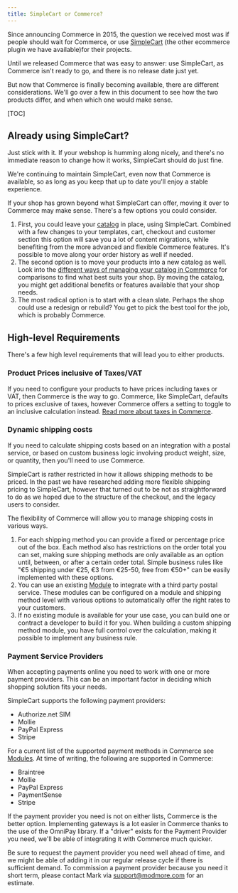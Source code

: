 ```yaml
---
title: SimpleCart or Commerce?
---
```


Since announcing Commerce in 2015, the question we received most was if people should wait for Commerce, or use [SimpleCart](../../SimpleCart) (the other ecommerce plugin we have available)for their projects. 

Until we released Commerce that was easy to answer: use SimpleCart, as Commerce isn't ready to go, and there is no release date just yet.

But now that Commerce is finally becoming available, there are different considerations. We'll go over a few in this document to see how the two products differ, and when which one would make sense.

[TOC]

## Already using SimpleCart?

Just stick with it. If your webshop is humming along nicely, and there's no immediate reason to change how it works, SimpleCart should do just fine. 

We're continuing to maintain SimpleCart, even now that Commerce is available, so as long as you keep that up to date you'll enjoy a stable experience. 

If your shop has grown beyond what SimpleCart can offer, moving it over to Commerce may make sense. There's a few options you could consider. 

1. First, you could leave your [catalog](Product_Catalog) in place, using SimpleCart. Combined with a few changes to your templates, cart, checkout and customer section this option will save you a lot of content migrations, while benefiting from the more advanced and flexible Commerce features. It's possible to move along your order history as well if needed. 
2. The second option is to move your products into a new catalog as well. Look into the [different ways of managing your catalog in Commerce](Product_Catalog) for comparisons to find what best suits your shop. By moving the catalog, you might get additional benefits or features available that your shop needs. 
3. The most radical option is to start with a clean slate. Perhaps the shop could use a redesign or rebuild? You get to pick the best tool for the job, which is probably Commerce. 

## High-level Requirements

There's a few high level requirements that will lead you to either products. 

### Product Prices inclusive of Taxes/VAT

If you need to configure your products to have prices including taxes or VAT, then Commerce is the way to go. Commerce, like SimpleCart, defaults to prices exclusive of taxes, however Commerce offers a setting to toggle to an inclusive calculation instead. [Read more about taxes in Commerce](Taxes).

### Dynamic shipping costs

If you need to calculate shipping costs based on an integration with a postal service, or based on custom business logic involving product weight, size, or quantity, then you'll need to use Commerce.

SimpleCart is rather restricted in how it allows shipping methods to be priced. In the past we have researched adding more flexible shipping pricing to SimpleCart, however that turned out to be not as straightforward to do as we hoped due to the structure of the checkout, and the legacy users to consider. 

The flexibility of Commerce will allow you to manage shipping costs in various ways.

1. For each shipping method you can provide a fixed or percentage price out of the box. Each method also has restrictions on the order total you can set, making sure shipping methods are only available as an option until, between, or after a certain order total. Simple business rules like "€5 shipping under €25, €3 from €25-50, free from €50+" can be easily implemented with these options. 
2. You can use an existing [Module](Modules) to integrate with a third party postal service. These modules can be configured on a module and shipping method level with various options to automatically offer the right rates to your customers. 
3. If no existing module is available for your use case, you can build one or contract a developer to build it for you. When building a custom shipping method module, you have full control over the calculation, making it possible to implement any business rule. 

### Payment Service Providers

When accepting payments online you need to work with one or more payment providers. This can be an important factor in deciding which shopping solution fits your needs. 

SimpleCart supports the following payment providers:

- Authorize.net SIM
- Mollie
- PayPal Express
- Stripe

For a current list of the supported payment methods in Commerce see [Modules](Modules). At time of writing, the following are supported in Commerce:

- Braintree
- Mollie
- PayPal Express
- PaymentSense
- Stripe

If the payment provider you need is not on either lists, Commerce is the better option. Implementing gateways is a lot easier in Commerce thanks to the use of the OmniPay library. If a "driver" exists for the Payment Provider you need, we'll be able of integrating it with Commerce much quicker. 

Be sure to request the payment provider you need well ahead of time, and we might be able of adding it in our regular release cycle if there is sufficient demand. To commission a payment provider because you need it short term, please contact Mark via support@modmore.com for an estimate. 

